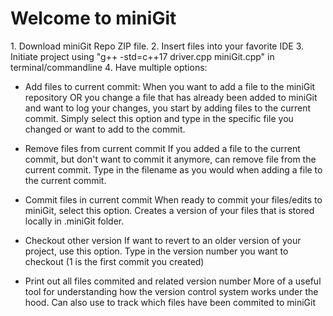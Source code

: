 <h1>Welcome to miniGit</h1>
1. Download miniGit Repo ZIP file. 
2. Insert files into your favorite IDE
3. Initiate project using "g++ -std=c++17 driver.cpp miniGit.cpp" in terminal/commandline
4. Have multiple options:

- Add files to current commit:
  When you want to add a file to the miniGit repository OR you change a file that has already been added to miniGit and want to log your changes, you start by adding
  files to the current commit. Simply select this option and type in the specific file you changed or want to add to the commit.

- Remove files from current commit
  If you added a file to the current commit, but don't want to commit it anymore, can remove file from the current commit. Type in the filename as you would when 
  adding a file to the current commit.

- Commit files in current commit
  When ready to commit your files/edits to miniGit, select this option. Creates a version of your files that is stored locally in .miniGit folder.

- Checkout other version
  If want to revert to an older version of your project, use this option. Type in the version number you want to checkout (1 is the first commit you created)

- Print out all files commited and related version number
  More of a useful tool for understanding how the version control system works under the hood. Can also use to track which files have been commited to miniGit
